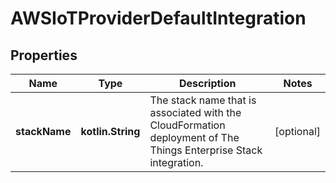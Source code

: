 
# AWSIoTProviderDefaultIntegration

## Properties
Name | Type | Description | Notes
------------ | ------------- | ------------- | -------------
**stackName** | **kotlin.String** | The stack name that is associated with the CloudFormation deployment of The Things Enterprise Stack integration. |  [optional]



